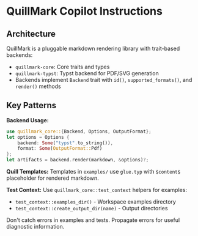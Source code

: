 # QuillMark Copilot Instructions

## Architecture
QuillMark is a pluggable markdown rendering library with trait-based backends:
- `quillmark-core`: Core traits and types  
- `quillmark-typst`: Typst backend for PDF/SVG generation
- Backends implement `Backend` trait with `id()`, `supported_formats()`, and `render()` methods

## Key Patterns

**Backend Usage:**
```rust
use quillmark_core::{Backend, Options, OutputFormat};
let options = Options { 
    backend: Some("typst".to_string()), 
    format: Some(OutputFormat::Pdf) 
};
let artifacts = backend.render(markdown, &options)?;
```

**Quill Templates:**
Templates in `examples/` use `glue.typ` with `$content$` placeholder for rendered markdown.

**Test Context:**
Use `quillmark_core::test_context` helpers for examples:
- `test_context::examples_dir()` - Workspace examples directory
- `test_context::create_output_dir(name)` - Output directories

Don't catch errors in examples and tests. Propagate errors for useful diagnostic information.
